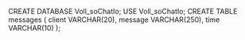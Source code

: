 CREATE DATABASE Voll_soChatIo;
USE Voll_soChatIo;
CREATE TABLE messages ( client VARCHAR(20), message VARCHAR(250), time VARCHAR(10) );
